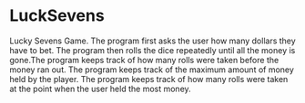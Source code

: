 # LuckSevens
Lucky Sevens Game. The program first asks the user how many dollars they have to bet. The program then rolls the dice repeatedly until all the money is gone.The program keeps track of how many rolls were taken before the money ran out. The program keeps track of the maximum amount of money held by the player. The program keeps track of how many rolls were taken at the point when the user held the most money.
